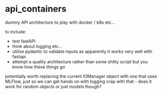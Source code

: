 # api_containers
dummy API architecture to play with docker / k8s etc...

to include:
- test fastAPI
- think about logging etc...
- utilise pydantic to validate inputs as apparently it works very well with fastapi
- attempt a quality architecture rather than some shitty script but you know how these things go

potentially worth replacing the current IOManager object with one that uses MLFlow, just so we can 
get hands on with logging crap with that - does it work for random objects or just models though?

